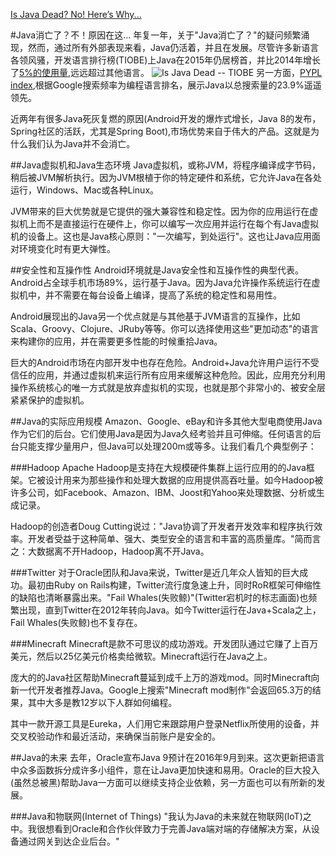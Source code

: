 [Is Java Dead? No! Here’s Why...](https://dzone.com/articles/is-java-dead-no-heres-why)

#Java消亡了？不！原因在这...
年复一年，关于"Java消亡了？"的疑问频繁涌现，然而，通过所有外部表现来看，Java仍活着，并且在发展。尽管许多新语言各领风骚，开发语言排行榜(TIOBE)上Java在2015年仍居榜首，并比2014年增长了[5%的使用量](http://www.tiobe.com/news/10/java-language-of-year-2015),远远超过其他语言。
![Is Java Dead -- TIOBE](https://stormpath.com/wp-content/uploads/2016/06/2016-06-14_15-17-25-1024x534.png)
另一方面，[PYPL index](http://pypl.github.io/PYPL.html),根据Google搜索频率为编程语言排名，展示Java以总搜索量的23.9%遥遥领先。

近两年有很多Java死灰复燃的原因(Android开发的爆炸式增长，Java 8的发布，Spring社区的活跃，尤其是Spring Boot),市场优势来自于伟大的产品。这就是为什么我们认为Java并不会消亡。

##Java虚拟机和Java生态环境
Java虚拟机，或称JVM，将程序编译成字节码，稍后被JVM解析执行。因为JVM根植于你的特定硬件和系统，它允许Java在各处运行，Windows、Mac或各种Linux。

JVM带来的巨大优势就是它提供的强大兼容性和稳定性。因为你的应用运行在虚拟机上而不是直接运行在硬件上，你可以编写一次应用并运行在每个有Java虚拟机的设备上。这也是Java核心原则："一次编写，到处运行"。这也让Java应用面对环境变化时有更大弹性。

##安全性和互操作性
Android环境就是Java安全性和互操作性的典型代表。Android占全球手机市场89%，运行基于Java。因为Java允许操作系统运行在虚拟机中，并不需要在每台设备上编译，提高了系统的稳定性和易用性。

Android展现出的Java另一个优点就是与其他基于JVM语言的互操作，比如Scala、Groovy、Clojure、JRuby等等。你可以选择使用这些"更加动态"的语言来构建你的应用，并在需要更多性能的时候重拾Java。

巨大的Android市场在内部开发中也存在危险。Android+Java允许用户运行不受信任的应用，并通过虚拟机来运行所有应用来缓解这种危险。因此，应用充分利用操作系统核心的唯一方式就是放弃虚拟机的实现，也就是那个非常小的、被安全层紧紧保护的虚拟机。

##Java的实际应用规模
Amazon、Google、eBay和许多其他大型电商使用Java作为它们的后台。它们使用Java是因为Java久经考验并且可伸缩。任何语言的后台只能支撑少量用户，但Java可以处理200m或等多。让我们看几个典型例子：

###Hadoop
Apache Hadoop是支持在大规模硬件集群上运行应用的的Java框架。它被设计用来为那些操作和处理大数据的应用提供高吞吐量。如今Hadoop被许多公司，如Facebook、Amazon、IBM、Joost和Yahoo来处理数据、分析或生成记录。

Hadoop的创造者Doug Cutting说过："Java协调了开发者开发效率和程序执行效率。开发者受益于这种简单、强大、类型安全的语言和丰富的高质量库。"简而言之：大数据离不开Hadoop，Hadoop离不开Java。

###Twitter
对于Oracle团队和Java来说，Twitter是近几年众人皆知的巨大成功。最初由Ruby on Rails构建，Twitter流行度急速上升，同时RoR框架可伸缩性的缺陷也清晰暴露出来。"Fail Whales(失败鲸)"(Twitter宕机时的标志画面)也频繁出现，直到Twitter在2012年转向Java。如今Twitter运行在Java+Scala之上，Fail Whales(失败鲸)也不复存在。

###Minecraft
Minecraft是款不可思议的成功游戏。开发团队通过它赚了上百万美元，然后以25亿美元价格卖给微软。Minecraft运行在Java之上。

庞大的的Java社区帮助Minecraft蔓延到成千上万的游戏mod。同时Minecraft向新一代开发者推荐Java。Google上搜索"Minecraft mod制作"会返回65.3万的结果，其中大多是教12岁以下人群如何编程。

其中一款开源工具是Eureka，人们用它来跟踪用户登录Netflix所使用的设备，并交叉校验动作和最近活动，来确保当前账户是安全的。

##Java的未来
去年，Oracle宣布Java 9预计在2016年9月到来。这次更新把语言中众多函数拆分成许多小组件，意在让Java更加快速和易用。Oracle的巨大投入(虽然总被黑)帮助Java一方面可以继续支持企业依赖，另一方面也可以有所新的发展。

###Java和物联网(Internet of Things)
"我认为Java的未来就在物联网(IoT)之中。我很想看到Oracle和合作伙伴致力于完善Java端对端的存储解决方案，从设备通过网关到达企业后台。"